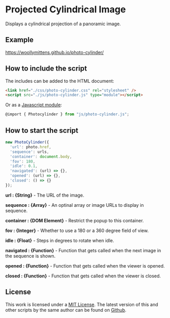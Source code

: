 # Projected Cylindrical Image

Displays a cylindrical projection of a panoramic image.

## Example

https://woollymittens.github.io/photo-cylinder/

## How to include the script

The includes can be added to the HTML document:

```html
<link href="./css/photo-cylinder.css" rel="stylesheet" />
<script src="./js/photo-cylinder.js" type="module"></script>
```

Or as a [Javascript module](https://developer.mozilla.org/en-US/docs/Web/JavaScript/Guide/Modules):

```js
@import { Photocylinder } from "js/photo-cylinder.js";
```

## How to start the script

```javascript
new PhotoCylinder({
  'url': photo.href,
  'sequence': urls,
  'container': document.body,
  'fov': 180,
  'idle': 0.1,
  'navigated': (url) => {},
  'opened': (url) => {},
  'closed': () => {}
});
```

**url : {String}** - The URL of the image.

**sequence : {Array}** - An optinal array or image URLs to display in sequence.

**container : {DOM Element}** - Restrict the popup to this container.

**fov : {Integer}** - Whether to use a 180 or a 360 degree field of view.

**idle : {Float}** - Steps in degrees to rotate when idle.

**navigated : {Function}** - Function that gets called when the next image in the sequence is shown.

**opened : {Function}** - Function that gets called when the viewer is opened.

**closed : {Function}** - Function that gets called when the viewer is closed.

## License

This work is licensed under a [MIT License](https://opensource.org/licenses/MIT). The latest version of this and other scripts by the same author can be found on [Github](https://github.com/WoollyMittens).
